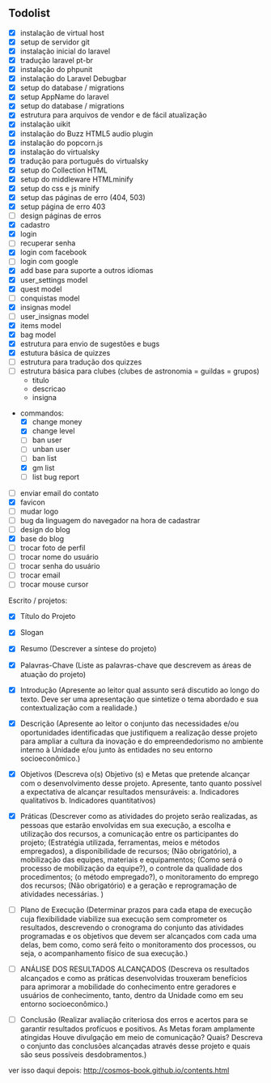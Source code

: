 ## Todolist
- [x] instalação de virtual host
- [x] setup de servidor git
- [x] instalação inicial do laravel
- [x] tradução laravel pt-br
- [x] instalação do phpunit
- [x] instalação do Laravel Debugbar
- [x] setup do database / migrations
- [x] setup AppName do laravel
- [x] setup do database / migrations
- [x] estrutura para arquivos de vendor e de fácil atualização
- [x] instalação uikit
- [x] instalação do Buzz HTML5 audio plugin
- [x] instalação do popcorn.js
- [x] instalação do virtualsky
- [x] tradução para português do virtualsky
- [x] setup do Collection HTML
- [x] setup do middleware HTMLminify
- [x] setup do css e js minify
- [x] setup das páginas de erro (404, 503)
- [x] setup página de erro 403
- [ ] design páginas de erros
- [x] cadastro
- [x] login
- [ ] recuperar senha
- [x] login com facebook
- [ ] login com google
- [x] add base para suporte a outros idiomas
- [x] user_settings model
- [x] quest model
- [ ] conquistas model
- [x] insignas model
- [ ] user_insignas model
- [x] items model
- [x] bag model
- [x] estrutura para envio de sugestões e bugs
- [x] estutura básica de quizzes
- [ ] estrutura para tradução dos quizzes
- [ ] estrutura básica para clubes (clubes de astronomia = guildas = grupos)
	- titulo
	- descricao
	- insigna
- commandos:
	- [x] change money
	- [x] change level
	- [ ] ban user
	- [ ] unban user
	- [ ] ban list
	- [x] gm list
	- [ ] list bug report
- [ ] enviar email do contato
- [x] favicon
- [ ] mudar logo
- [ ] bug da linguagem do navegador na hora de cadastrar
- [ ] design do blog
- [x] base do blog
- [ ] trocar foto de perfil
- [ ] trocar nome do usuário
- [ ] trocar senha do usuário
- [ ] trocar email
- [ ] trocar mouse cursor

Escrito / projetos:
- [x] Título do Projeto
- [x] Slogan
- [x] Resumo (Descrever a síntese do projeto)
- [x] Palavras-Chave (Liste as palavras-chave que descrevem as áreas de atuação do projeto)
- [x] Introdução (Apresente ao leitor qual assunto será discutido ao longo do texto. Deve ser uma apresentação que sintetize o tema abordado e sua contextualização com a realidade.)
- [x] Descrição (Apresente ao leitor o conjunto das necessidades e/ou oportunidades identificadas que justifiquem a realização desse projeto para ampliar a cultura da inovação e do empreendedorismo no ambiente interno à Unidade e/ou junto às entidades no seu entorno socioeconômico.)
- [x] Objetivos (Descreva o(s) Objetivo (s) e Metas que pretende alcançar com o desenvolvimento desse projeto. Apresente, tanto quanto possível a expectativa de alcançar resultados mensuráveis: a. Indicadores qualitativos b. Indicadores quantitativos)
- [x] Práticas (Descrever como as atividades do projeto serão realizadas, as pessoas que estarão envolvidas em sua execução, a escolha e utilização dos recursos, a comunicação entre os participantes do projeto; (Estratégia utilizada, ferramentas, meios e métodos empregados), a disponibilidade de recursos; (Não obrigatório), a mobilização das equipes, materiais e equipamentos; (Como será o processo de mobilização da equipe?), o controle da qualidade dos procedimentos; (o método empregado?), o monitoramento do emprego dos recursos; (Não obrigatório) e a geração e reprogramação de atividades necessárias. )
- [ ] Plano de Execução (Determinar prazos para cada etapa de execução cuja flexibilidade viabilize sua execução sem comprometer os resultados, descrevendo o cronograma do conjunto das atividades programadas e os objetivos que devem ser alcançados com cada uma delas, bem como, como será feito o monitoramento dos processos, ou seja, o acompanhamento físico de sua execução.)
- [ ] ANÁLISE DOS RESULTADOS ALCANÇADOS (Descreva os resultados alcançados e como as práticas desenvolvidas trouxeram benefícios para aprimorar a mobilidade do conhecimento entre geradores e usuários de conhecimento, tanto, dentro da Unidade como em seu entorno socioeconômico.)
- [ ] Conclusão (Realizar avaliação criteriosa dos erros e acertos para se garantir resultados profícuos e positivos. As Metas foram amplamente atingidas Houve divulgação em meio de comunicação? Quais? Descreva o conjunto das conclusões alcançadas através desse projeto e quais são seus possíveis desdobramentos.)


ver isso daqui depois: 
http://cosmos-book.github.io/contents.html

